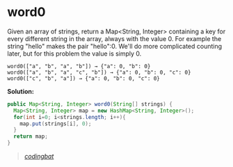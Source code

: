 # word0

Given an array of strings, return a Map<String, Integer> containing a key for every different string in the array, always with the value 0. For example the string "hello" makes the pair "hello":0. We'll do more complicated counting later, but for this problem the value is simply 0.

```
word0(["a", "b", "a", "b"]) → {"a": 0, "b": 0}
word0(["a", "b", "a", "c", "b"]) → {"a": 0, "b": 0, "c": 0}
word0(["c", "b", "a"]) → {"a": 0, "b": 0, "c": 0}
```

**Solution:**

```java
public Map<String, Integer> word0(String[] strings) {
  Map<String, Integer> map = new HashMap<String, Integer>();
  for(int i=0; i<strings.length; i++){
    map.put(strings[i], 0);
  }
  return map;
}
```

> _[codingbat](https://codingbat.com/prob/p152303)_